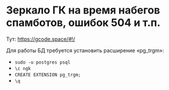 # Зеркало ГК на время набегов спамботов, ошибок 504 и т.п.

Тут: https://gcode.space/#!/

Для работы БД требуется установить расширение «pg_trgm»:
* `sudo -u postgres psql`
* `\c ngk`
* `CREATE EXTENSION pg_trgm;`
* `\q`